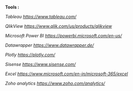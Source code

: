 **Tools :**

_Tableau_
*https://www.tableau.com/*

_QlikView_
*https://www.qlik.com/us/products/qlikview*

_Microsoft Power BI_
*https://powerbi.microsoft.com/en-us/*

_Datawrapper_
*https://www.datawrapper.de/*

_Plotly_
*https://plotly.com/*

_Sisense_
*https://www.sisense.com/*

_Excel_
*https://www.microsoft.com/en-in/microsoft-365/excel*

_Zoho analytics_
*https://www.zoho.com/analytics/*
